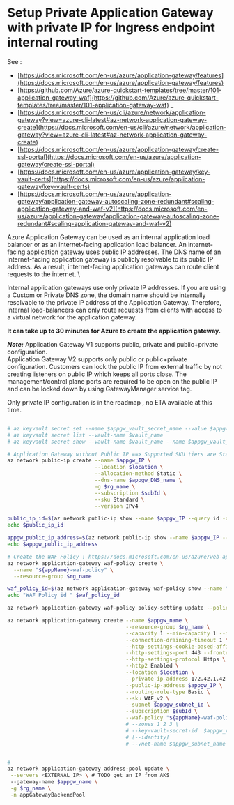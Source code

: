 
# Setup Private  Application Gateway  with private IP for Ingress endpoint internal routing

See :
- [https://docs.microsoft.com/en-us/azure/application-gateway/features](https://docs.microsoft.com/en-us/azure/application-gateway/features)
- [https://github.com/Azure/azure-quickstart-templates/tree/master/101-application-gateway-waf](https://github.com/Azure/azure-quickstart-templates/tree/master/101-application-gateway-waf) _
- [https://docs.microsoft.com/en-us/cli/azure/network/application-gateway?view=azure-cli-latest#az-network-application-gateway-create](https://docs.microsoft.com/en-us/cli/azure/network/application-gateway?view=azure-cli-latest#az-network-application-gateway-create)
- [https://docs.microsoft.com/en-us/azure/application-gateway/create-ssl-portal](https://docs.microsoft.com/en-us/azure/application-gateway/create-ssl-portal)
- [https://docs.microsoft.com/en-us/azure/application-gateway/key-vault-certs](https://docs.microsoft.com/en-us/azure/application-gateway/key-vault-certs)
- [https://docs.microsoft.com/en-us/azure/application-gateway/application-gateway-autoscaling-zone-redundant#scaling-application-gateway-and-waf-v2](https://docs.microsoft.com/en-us/azure/application-gateway/application-gateway-autoscaling-zone-redundant#scaling-application-gateway-and-waf-v2)

Azure Application Gateway can be used as an internal application load balancer or as an internet-facing application load balancer. An internet-facing application gateway uses public IP addresses. The DNS name of an internet-facing application gateway is publicly resolvable to its public IP address. As a result, internet-facing application gateways can route client requests to the internet. \

Internal application gateways use only private IP addresses. If you are using a Custom or Private DNS zone, the domain name should be internally resolvable to the private IP address of the Application Gateway. Therefore, internal load-balancers can only route requests from clients with access to a virtual network for the application gateway.

**It can take up to 30 minutes for Azure to create the application gateway.**

***Note:***
Application Gateway V1 supports public, private and public+private configuration. \
Application Gateway V2 supports only public or public+private configuration. 
Customers can lock the public IP from external traffic by not creating listeners on public IP which keeps all ports close. 
The management/control plane ports are required to be open on the public IP and can be locked down by using GatewayManager service tag.

Only private IP configuration is in the roadmap , no ETA available at this time.


```sh

# az keyvault secret set --name $appgw_vault_secret_name --value $appgw_vault_secret --description "AKS App. Gateway ${appName} Secret" --vault-name $vault_name
# az keyvault secret list --vault-name $vault_name
# az keyvault secret show --vault-name $vault_name --name $appgw_vault_secret_name --output tsv

# Application Gateway without Public IP ==> Supported SKU tiers are Standard,WAF. ==> WAF_v2 NOT SUPPORTED
az network public-ip create --name $appgw_IP \
                            --location $location \
                            --allocation-method Static \
                            --dns-name $appgw_DNS_name \
                            -g $rg_name \
                            --subscription $subId \
                            --sku Standard \
                            --version IPv4

public_ip_id=$(az network public-ip show --name $appgw_IP --query id -o tsv --subscription $subId -g $rg_name)
echo $public_ip_id

appgw_public_ip_address=$(az network public-ip show --name $appgw_IP --query ipAddress -o tsv --subscription $subId -g $rg_name)
echo $appgw_public_ip_address

# Create the WAF Policy : https://docs.microsoft.com/en-us/azure/web-application-firewall/ag/create-waf-policy-ag#configure-waf-rules-optional
az network application-gateway waf-policy create \
  --name "${appName}-waf-policy" \
  --resource-group $rg_name

waf_policy_id=$(az network application-gateway waf-policy show --name "${appName}-waf-policy" -g $rg_name --query id -o tsv)
echo "WAF Policy id " $waf_policy_id

az network application-gateway waf-policy policy-setting update --policy-name "${appName}-waf-policy" --mode Detection --state Enabled -g  $rg_name

az network application-gateway create --name $appgw_name \
                                      --resource-group $rg_name \
                                      --capacity 1 --min-capacity 1 --max-capacity 1  \
                                      --connection-draining-timeout 1 \
                                      --http-settings-cookie-based-affinity Enabled \
                                      --http-settings-port 443 --frontend-port 80 \
                                      --http-settings-protocol Https \
                                      --http2 Enabled \
                                      --location $location \
                                      --private-ip-address 172.42.1.42 \
                                      --public-ip-address $appgw_IP \
                                      --routing-rule-type Basic \
                                      --sku WAF_v2 \
                                      --subnet $appgw_subnet_id \
                                      --subscription $subId \
                                      --waf-policy "${appName}-waf-policy"
                                      # --zones 1 2 3 \
                                      # --key-vault-secret-id  $appgw_vault_secret_name  # https://docs.microsoft.com/en-us/azure/application-gateway/key-vault-certs
                                      # [--identity]
                                      # --vnet-name $appgw_subnet_name 


# 
az network application-gateway address-pool update \
 --servers <EXTERNAL_IP> \ # TODO get an IP from AKS
 --gateway-name $appgw_name \
 -g $rg_name \
 -n appGatewayBackendPool

```